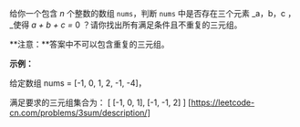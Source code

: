 给你一个包含 _n_ 个整数的数组 `nums`，判断 `nums` 中是否存在三个元素 _a，b，c ，_使得 _a + b + c =_ 0 ？请你找出所有满足条件且不重复的三元组。

**注意：**答案中不可以包含重复的三元组。

**示例：**

给定数组 nums = \[-1, 0, 1, 2, -1, -4\]，

满足要求的三元组集合为：
\[
  \[-1, 0, 1\],
  \[-1, -1, 2\]
\] 
[https://leetcode-cn.com/problems/3sum/description/]
